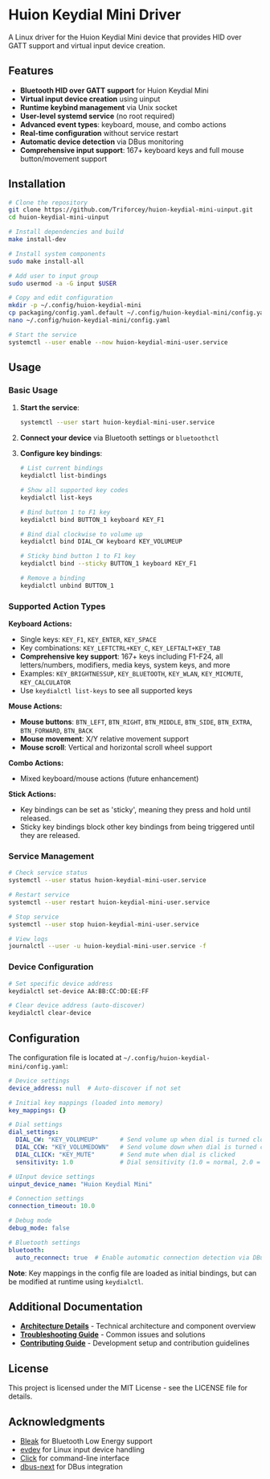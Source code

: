 # Huion Keydial Mini Driver

A Linux driver for the Huion Keydial Mini device that provides HID over GATT support and virtual input device creation.

## Features

- **Bluetooth HID over GATT support** for Huion Keydial Mini
- **Virtual input device creation** using uinput
- **Runtime keybind management** via Unix socket
- **User-level systemd service** (no root required)
- **Advanced event types**: keyboard, mouse, and combo actions
- **Real-time configuration** without service restart
- **Automatic device detection** via DBus monitoring
- **Comprehensive input support**: 167+ keyboard keys and full mouse button/movement support

## Installation

```bash
# Clone the repository
git clone https://github.com/Triforcey/huion-keydial-mini-uinput.git
cd huion-keydial-mini-uinput

# Install dependencies and build
make install-dev

# Install system components
sudo make install-all

# Add user to input group
sudo usermod -a -G input $USER

# Copy and edit configuration
mkdir -p ~/.config/huion-keydial-mini
cp packaging/config.yaml.default ~/.config/huion-keydial-mini/config.yaml
nano ~/.config/huion-keydial-mini/config.yaml

# Start the service
systemctl --user enable --now huion-keydial-mini-user.service
```

## Usage

### Basic Usage

1. **Start the service**:
   ```bash
   systemctl --user start huion-keydial-mini-user.service
   ```

2. **Connect your device** via Bluetooth settings or `bluetoothctl`

3. **Configure key bindings**:
   ```bash
   # List current bindings
   keydialctl list-bindings

   # Show all supported key codes
   keydialctl list-keys

   # Bind button 1 to F1 key
   keydialctl bind BUTTON_1 keyboard KEY_F1

   # Bind dial clockwise to volume up
   keydialctl bind DIAL_CW keyboard KEY_VOLUMEUP

   # Sticky bind button 1 to F1 key
   keydialctl bind --sticky BUTTON_1 keyboard KEY_F1

   # Remove a binding
   keydialctl unbind BUTTON_1
   ```

### Supported Action Types

**Keyboard Actions:**
- Single keys: `KEY_F1`, `KEY_ENTER`, `KEY_SPACE`
- Key combinations: `KEY_LEFTCTRL+KEY_C`, `KEY_LEFTALT+KEY_TAB`
- **Comprehensive key support**: 167+ keys including F1-F24, all letters/numbers, modifiers, media keys, system keys, and more
- Examples: `KEY_BRIGHTNESSUP`, `KEY_BLUETOOTH`, `KEY_WLAN`, `KEY_MICMUTE`, `KEY_CALCULATOR`
- Use `keydialctl list-keys` to see all supported keys

**Mouse Actions:**
- **Mouse buttons**: `BTN_LEFT`, `BTN_RIGHT`, `BTN_MIDDLE`, `BTN_SIDE`, `BTN_EXTRA`, `BTN_FORWARD`, `BTN_BACK`
- **Mouse movement**: X/Y relative movement support
- **Mouse scroll**: Vertical and horizontal scroll wheel support

**Combo Actions:**
- Mixed keyboard/mouse actions (future enhancement)

**Stick Actions:**
- Key bindings can be set as 'sticky', meaning they press and hold until released.
- Sticky key bindings block other key bindings from being triggered until they are released.

### Service Management

```bash
# Check service status
systemctl --user status huion-keydial-mini-user.service

# Restart service
systemctl --user restart huion-keydial-mini-user.service

# Stop service
systemctl --user stop huion-keydial-mini-user.service

# View logs
journalctl --user -u huion-keydial-mini-user.service -f
```

### Device Configuration

```bash
# Set specific device address
keydialctl set-device AA:BB:CC:DD:EE:FF

# Clear device address (auto-discover)
keydialctl clear-device
```

## Configuration

The configuration file is located at `~/.config/huion-keydial-mini/config.yaml`:

```yaml
# Device settings
device_address: null  # Auto-discover if not set

# Initial key mappings (loaded into memory)
key_mappings: {}

# Dial settings
dial_settings:
  DIAL_CW: "KEY_VOLUMEUP"      # Send volume up when dial is turned clockwise
  DIAL_CCW: "KEY_VOLUMEDOWN"   # Send volume down when dial is turned counterclockwise
  DIAL_CLICK: "KEY_MUTE"       # Send mute when dial is clicked
  sensitivity: 1.0             # Dial sensitivity (1.0 = normal, 2.0 = double, 0.5 = half)

# UInput device settings
uinput_device_name: "Huion Keydial Mini"

# Connection settings
connection_timeout: 10.0

# Debug mode
debug_mode: false

# Bluetooth settings
bluetooth:
  auto_reconnect: true  # Enable automatic connection detection via DBus
```

**Note**: Key mappings in the config file are loaded as initial bindings, but can be modified at runtime using `keydialctl`.

## Additional Documentation

- **[Architecture Details](ARCHITECTURE.md)** - Technical architecture and component overview
- **[Troubleshooting Guide](TROUBLESHOOTING.md)** - Common issues and solutions
- **[Contributing Guide](CONTRIBUTING.md)** - Development setup and contribution guidelines

## License

This project is licensed under the MIT License - see the LICENSE file for details.

## Acknowledgments

- [Bleak](https://github.com/hbldh/bleak) for Bluetooth Low Energy support
- [evdev](https://github.com/gvalkov/python-evdev) for Linux input device handling
- [Click](https://click.palletsprojects.com/) for command-line interface
- [dbus-next](https://github.com/altdesktop/python-dbus-next) for DBus integration
